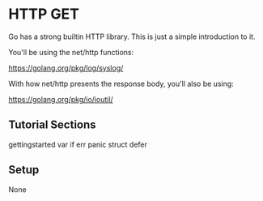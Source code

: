 HTTP GET
========

Go has a strong builtin HTTP library. This is just a simple introduction
to it.

You'll be using the net/http functions:

  https://golang.org/pkg/log/syslog/

With how net/http presents the response body, you'll also be using:

  https://golang.org/pkg/io/ioutil/

Tutorial Sections
-----------------
gettingstarted
var
if
err
panic
struct
defer


Setup
-----
None
